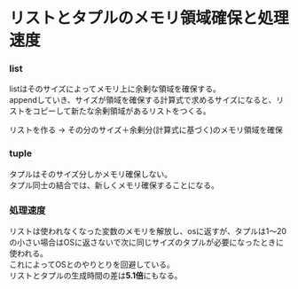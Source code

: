 # リストとタプルのメモリ領域確保と処理速度

### list
listはそのサイズによってメモリ上に余剰な領域を確保する。  
appendしていき、サイズが領域を確保する計算式で求めるサイズになると、リストをコピーして新たな余剰領域があるリストをつくる。  

リストを作る -> その分のサイズ＋余剰分(計算式に基づく)のメモリ領域を確保  

### tuple
タプルはそのサイズ分しかメモリ確保しない。  
タプル同士の結合では、新しくメモリ確保することになる。
  
  
### 処理速度
リストは使われなくなった変数のメモリを解放し、osに返すが、タプルは1〜20の小さい場合はOSに返さないで次に同じサイズのタプルが必要になったときに使われる。  
これによってOSとのやりとりを回避している。  
リストとタプルの生成時間の差は**5.1倍**にもなる。
